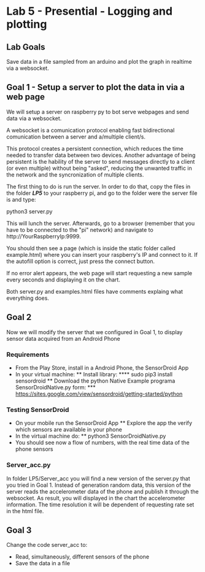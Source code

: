 # Lab 5 - Presential - Logging and plotting

## Lab Goals

Save data in a file sampled from an arduino and plot the graph in realtime via a websocket.

## Goal 1 - Setup a server to plot the data in via a web page

We will setup a server on raspberry py to bot serve webpages and send data via a websocket.

A websocket is a comunication protocol enabling fast bidirectional comunication between a server and a/multiple client/s.

This protocol creates a persistent connection, which reduces the time needed to transfer data between two devices. Another advantage of being persistent is the hability of the server to send messages directly to a client (or even multiple) without being "asked", reducing the unwanted traffic in the network and the syncronization of multiple clients.


The first thing to do is run the server. In order to do that, copy the files in the folder ***LP5*** to your raspberry pi, and go to the folder were the server file is and type:

python3 server.py

This will lunch the server. Afterwards, go to a browser (remember that you have to be connected to the "pi" network) and navigate to http://YourRaspberryIp:9999.

You should then see a page (which is inside the static folder called example.html) where you can insert your raspberry's IP and connect to it. If the autofill option is correct, just press the connect button.

If no error alert appears, the web page will start requesting a new sample every seconds and displaying it on the chart.

Both server.py and examples.html files have comments explaing what everything does.



## Goal 2

Now we will modify the server that we configured in Goal 1, to display sensor data acquired from an Android Phone

### Requirements

* From the Play Store, install in a Android Phone, the SensorDroid App
* In your virtual machine:
** Install library: 
**** sudo pip3 install sensordroid
** Download the python Native Example programa SensorDroidNative.py form:
*** https://sites.google.com/view/sensordroid/getting-started/python

### Testing SensorDroid
* On your mobile run the SensorDroid App
** Explore the app the verify which sensors are available in your phone
* In the virtual machine do:
** python3 SensorDroidNative.py
* You should see now a flow of numbers, with the real time data of the phone sensors

### Server_acc.py

In folder LP5/Server_acc you will find a new version of the server.py that you tried in Goal 1. Instead of generation random data, this version of the server reads the accelerometer data of the phone and publish it through the websocket. As result, you will displayed in the chart the accelerometer information. The time resolution it will be dependent of requesting rate set in the html file.

## Goal 3

Change the code server_acc to:
* Read, simultaneously, different sensors of the phone
* Save the data in a file

